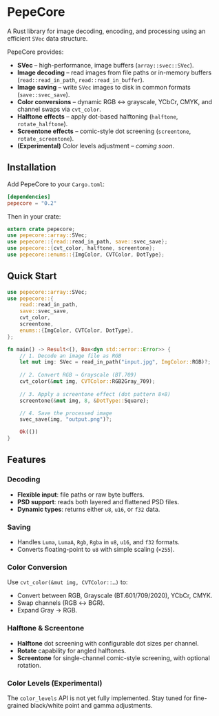 # PepeCore

A Rust library for image decoding, encoding, and processing using an efficient `SVec` data structure.

PepeCore provides:

- **SVec** – high-performance, image buffers (`array::svec::SVec`).
- **Image decoding** – read images from file paths or in-memory buffers (`read::read_in_path`, `read::read_in_buffer`).
- **Image saving** – write `SVec` images to disk in common formats (`save::svec_save`).
- **Color conversions** – dynamic RGB ↔ grayscale, YCbCr, CMYK, and channel swaps via `cvt_color`.
- **Halftone effects** – apply dot-based halftoning (`halftone`, `rotate_halftone`).
- **Screentone effects** – comic-style dot screening (`screentone`, `rotate_screentone`).
- **(Experimental)** Color levels adjustment – _coming soon_.

## Installation

Add PepeCore to your `Cargo.toml`:

```toml
[dependencies]
pepecore = "0.2"
```

Then in your crate:

```rust
extern crate pepecore;
use pepecore::array::SVec;
use pepecore::{read::read_in_path, save::svec_save};
use pepecore::{cvt_color, halftone, screentone};
use pepecore::enums::{ImgColor, CVTColor, DotType};
```

## Quick Start

```rust
use pepecore::array::SVec;
use pepecore::{
    read::read_in_path,
    save::svec_save,
    cvt_color,
    screentone,
    enums::{ImgColor, CVTColor, DotType},
};

fn main() -> Result<(), Box<dyn std::error::Error>> {
    // 1. Decode an image file as RGB
    let mut img: SVec = read_in_path("input.jpg", ImgColor::RGB)?;
    
    // 2. Convert RGB → Grayscale (BT.709)
    cvt_color(&mut img, CVTColor::RGB2Gray_709);
    
    // 3. Apply a screentone effect (dot pattern 8×8)
    screentone(&mut img, 8, &DotType::Square);

    // 4. Save the processed image
    svec_save(img, "output.png")?;

    Ok(())
}
```

## Features

### Decoding

- **Flexible input**: file paths or raw byte buffers.
- **PSD support**: reads both layered and flattened PSD files.
- **Dynamic types**: returns either `u8`, `u16`, or `f32` data.

### Saving

- Handles `Luma`, `LumaA`, `Rgb`, `Rgba` in `u8`, `u16`, and `f32` formats.
- Converts floating-point to `u8` with simple scaling (`×255`).

### Color Conversion

Use `cvt_color(&mut img, CVTColor::…)` to:

- Convert between RGB, Grayscale (BT.601/709/2020), YCbCr, CMYK.
- Swap channels (RGB ↔ BGR).
- Expand Gray → RGB.

### Halftone & Screentone

- **Halftone** dot screening with configurable dot sizes per channel.
- **Rotate** capability for angled halftones.
- **Screentone** for single-channel comic-style screening, with optional rotation.

### Color Levels (Experimental)

The `color_levels` API is not yet fully implemented. Stay tuned for fine-grained black/white point and gamma adjustments.
